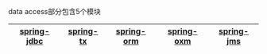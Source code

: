 
data access部分包含5个模块

[spring-jdbc]("jdbc的支持")|[spring-tx]("事务控制")|[spring-orm]("对象关系映射，集成orm框架")|[spring-oxm]("对象xml映射")|[spring-jms]("java消息服务")|
---|---|---|---|---|
